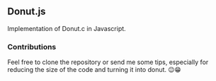 ## Donut.js
Implementation of Donut.c in Javascript.  
### Contributions
Feel free to clone the repository or send me some tips, especially for reducing the size of the code and turning it into donut.
😉😁